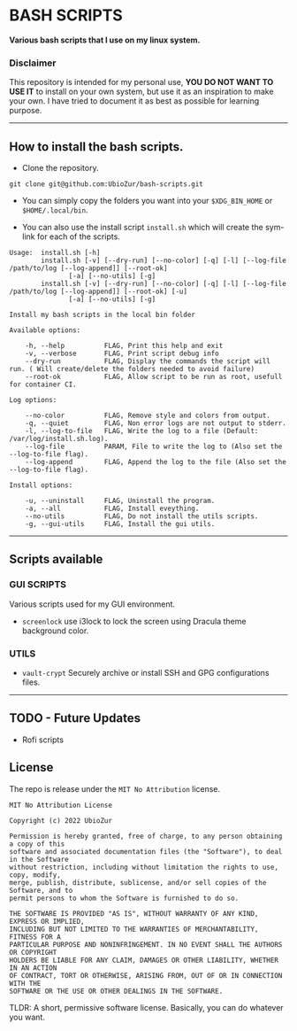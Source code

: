 # BASH SCRIPTS

**Various bash scripts that I use on my linux system.**


### Disclaimer

This repository is intended for my personal use, **YOU DO NOT WANT TO USE IT** to install on your own system, but use it as an inspiration to make your own. I have tried to document it as best as possible for learning purpose.

---

## How to install the bash scripts.

* Clone the repository.

````
git clone git@github.com:UbioZur/bash-scripts.git
````

* You can simply copy the folders you want into your `$XDG_BIN_HOME` or `$HOME/.local/bin`.

* You can also use the install script `install.sh` which will create the sym-link for each of the scripts.

````
Usage:  install.sh [-h]
        install.sh [-v] [--dry-run] [--no-color] [-q] [-l] [--log-file /path/to/log [--log-append]] [--root-ok]
               [-a] [--no-utils] [-g]
        install.sh [-v] [--dry-run] [--no-color] [-q] [-l] [--log-file /path/to/log [--log-append]] [--root-ok] [-u]
               [-a] [--no-utils] [-g]

Install my bash scripts in the local bin folder

Available options:

    -h, --help          FLAG, Print this help and exit
    -v, --verbose       FLAG, Print script debug info
    --dry-run           FLAG, Display the commands the script will run. ( Will create/delete the folders needed to avoid failure)
    --root-ok           FLAG, Allow script to be run as root, usefull for container CI.

Log options:

    --no-color          FLAG, Remove style and colors from output.
    -q, --quiet         FLAG, Non error logs are not output to stderr.
    -l, --log-to-file   FLAG, Write the log to a file (Default: /var/log/install.sh.log).
    --log-file          PARAM, File to write the log to (Also set the --log-to-file flag).
    --log-append        FLAG, Append the log to the file (Also set the --log-to-file flag).

Install options:

    -u, --uninstall     FLAG, Uninstall the program.
    -a, --all           FLAG, Install eveything.
    --no-utils          FLAG, Do not install the utils scripts.
    -g, --gui-utils     FLAG, Install the gui utils.

````

---

## Scripts available

### GUI SCRIPTS

Various scripts used for my GUI environment.

* `screenlock` use i3lock to lock the screen using Dracula theme background color.

### UTILS

* `vault-crypt` Securely archive or install SSH and GPG configurations files.

---

## TODO - Future Updates

* Rofi scripts

## License

The repo is release under the `MIT No Attribution` license.

````
MIT No Attribution License

Copyright (c) 2022 UbioZur

Permission is hereby granted, free of charge, to any person obtaining a copy of this
software and associated documentation files (the "Software"), to deal in the Software
without restriction, including without limitation the rights to use, copy, modify,
merge, publish, distribute, sublicense, and/or sell copies of the Software, and to
permit persons to whom the Software is furnished to do so.

THE SOFTWARE IS PROVIDED "AS IS", WITHOUT WARRANTY OF ANY KIND, EXPRESS OR IMPLIED,
INCLUDING BUT NOT LIMITED TO THE WARRANTIES OF MERCHANTABILITY, FITNESS FOR A
PARTICULAR PURPOSE AND NONINFRINGEMENT. IN NO EVENT SHALL THE AUTHORS OR COPYRIGHT
HOLDERS BE LIABLE FOR ANY CLAIM, DAMAGES OR OTHER LIABILITY, WHETHER IN AN ACTION
OF CONTRACT, TORT OR OTHERWISE, ARISING FROM, OUT OF OR IN CONNECTION WITH THE
SOFTWARE OR THE USE OR OTHER DEALINGS IN THE SOFTWARE.
````

TLDR: A short, permissive software license. Basically, you can do whatever you want.
